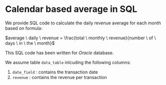 # Calendar based average in SQL

We provide SQL code to calculate the daily revenue average for each month based on formula:

$average \ daily \ revenue = \frac{total \ monthly \ revenue}{number \ of \ days \ in \ the \ month}$

This SQL code has been written for _Oracle_ database.

We assume table ```data_table``` inlcuding the following columns:
1. ```date_field``` : contains the transaction date
2. ```revenue``` : contains the revenue per transaction
